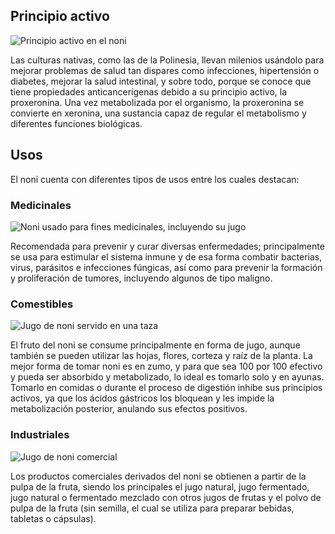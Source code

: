 ## Principio activo

![Principio activo en el noni](https://cdn.techtitute.com/techtitute/cursos/006100668/recursos/contenidos/curso-principios-activos-plantas-formas-farmaceuticas-preparados-galenicos-4.jpg)

Las culturas nativas, como las de la Polinesia, llevan milenios usándolo para mejorar problemas de salud tan dispares como infecciones, hipertensión o diabetes, mejorar la salud intestinal, y sobre todo, porque se conoce que tiene propiedades anticancerígenas debido a su principio activo, la proxeronina. Una vez metabolizada por el organismo, la proxeronina se convierte en xeronina, una sustancia capaz de regular el metabolismo y diferentes funciones biológicas.

## Usos

El noni cuenta con diferentes tipos de usos entre los cuales destacan:

### Medicinales

![Noni usado para fines medicinales, incluyendo su jugo](https://s28461.pcdn.co/wp-content/uploads/2017/09/Noni-usos-medicinales.jpg)

Recomendada para prevenir y curar diversas enfermedades; principalmente se usa para estimular el sistema inmune y de esa forma combatir bacterias, virus, parásitos e infecciones fúngicas, así como para prevenir la formación y proliferación de tumores, incluyendo algunos de tipo maligno.

### Comestibles

![Jugo de noni servido en una taza](https://www.wikihow.com/images/7/7c/Make-Noni-Juice-Step-13.jpg)

El fruto del noni se consume principalmente en forma de jugo, aunque también se pueden utilizar las hojas, flores, corteza y raíz de la planta. La mejor forma de tomar noni es en zumo, y para que sea 100 por 100 efectivo y pueda ser absorbido y metabolizado, lo ideal es tomarlo solo y en ayunas. Tomarlo en comidas o durante el proceso de digestión inhibe sus principios activos, ya que los ácidos gástricos los bloquean y les impide la metabolización posterior, anulando sus efectos positivos.

### Industriales

![Jugo de noni comercial](https://botanicas.cr/wp-content/uploads/2020/11/Comprar-jugo-de-noni-en-santa-ana-costa-rica.jpg)

Los productos comerciales derivados del noni se obtienen a partir de la pulpa de la fruta, siendo los principales el jugo natural, jugo fermentado, jugo natural o fermentado mezclado con otros jugos de frutas y el polvo de pulpa de la fruta (sin semilla, el cual se utiliza para preparar bebidas, tabletas o cápsulas).
